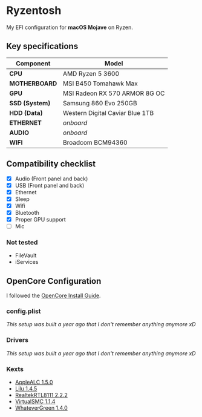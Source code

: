 # Ryzentosh

My EFI configuration for **macOS Mojave** on Ryzen.

## Key specifications

| Component | Model |
| --------- | ----- |
| **CPU** | AMD Ryzen 5 3600 |
| **MOTHERBOARD** | MSI B450 Tomahawk Max |
| **GPU** | MSI Radeon RX 570 ARMOR 8G OC |
| **SSD (System)** | Samsung 860 Evo 250GB |
| **HDD (Data)** | Western Digital Caviar Blue 1TB |
| **ETHERNET** | _onboard_ |
| **AUDIO** | _onboard_ |
| **WIFI** | Broadcom BCM94360 |

## Compatibility checklist
- [x] Audio (Front panel and back)
- [x] USB (Front panel and back)
- [x] Ethernet
- [x] Sleep
- [x] Wifi
- [x] Bluetooth 
- [x] Proper GPU support
- [ ] Mic

### Not tested
* FileVault
* iServices

## OpenCore Configuration

I followed the [OpenCore Install Guide](https://dortania.github.io/OpenCore-Install-Guide/prerequisites.html).

### config.plist

_This setup was built a year ago that I don't remember anything anymore xD_

### Drivers

_This setup was built a year ago that I don't remember anything anymore xD_

### Kexts

* [AppleALC 1.5.0](https://github.com/acidanthera/AppleALC/releases/tag/1.5.0)
* [Lilu 1.4.5](https://github.com/acidanthera/Lilu/releases/tag/1.4.5)
* [RealtekRTL8111 2.2.2](https://github.com/Mieze/RTL8111_driver_for_OS_X/releases/tag/v2.2.2)
* [VirtualSMC 1.1.4](https://github.com/acidanthera/VirtualSMC/releases/tag/1.1.4)
* [WhateverGreen 1.4.0](https://github.com/acidanthera/WhateverGreen/releases/tag/1.4.0)

